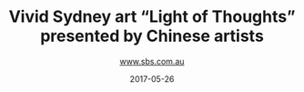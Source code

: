 ---
layout: page
title:  "Vivid Sydney art “Light of Thoughts” presented by Chinese artists"
date:   2017-05-26 
description: Vivid Sydney art Light of Thoughts presented by Chinese artists was designed one year ago, and took 3 months to be produced by a Germany engineer in Western Sydney. Lucy Chen has more.
image: 
categories: press
eurl: http://www.sbs.com.au/yourlanguage/mandarin/en/content/vivid-sydney-art-light-thoughts-presented-chinese-artists?language=en
# Information for the author block
author: www.sbs.com.au
---